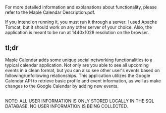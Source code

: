 For more detailed information and explanations about functionality, please refer to the Maple Calendar Description.pdf.

If you intend on running it, you must run it through a server. I used Apache Tomcat, but it should work on any other server of your choice. Also, the application is meant to be run at 1440x1028 resolution on the browser. 

<h2> tl;dr </h2>
Maple Calendar adds some unique social networking functionalities to a typical calendar application. Not only are you able to see all upcoming events in a clean format, but you can also see other user's events based on following/unfollowing relationships. This application utilizes the Google Calendar API to retrieve basic profile and event information, as well as make changes to the Google Calendar by adding new events.
<br></br>

NOTE: ALL USER INFORMATION IS ONLY STORED LOCALLY IN THE SQL DATABASE. NO USER INFORMATION IS BEING COLLECTED.
